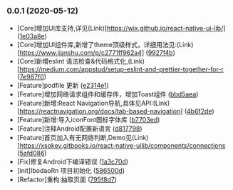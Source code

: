 ## <small>0.0.1 (2020-05-12)</small>

* [Core]增加UI库支持,详见(Link)[https://wix.github.io/react-native-ui-lib/] ([1e03a8e](https://code.aliyun.com/peterfei/IbodaoRn/commits/1e03a8e))
* [Core]增加UI组件库,新增了theme顶级样式，详细用法见:(Link)[https://www.jianshu.com/p/c2771ff962a4] ([9927f4b](https://code.aliyun.com/peterfei/IbodaoRn/commits/9927f4b))
* [Core]新增eslint 语法检查&代码格式化,(Link)[https://medium.com/appstud/setup-eslint-and-prettier-together-for-r ([7e987f0](https://code.aliyun.com/peterfei/IbodaoRn/commits/7e987f0))
* [Feature]podfile 更新 ([e2314e1](https://code.aliyun.com/peterfei/IbodaoRn/commits/e2314e1))
* [Feature]增加网络请求组件和缓存件，增加Toast组件 ([bbd5aea](https://code.aliyun.com/peterfei/IbodaoRn/commits/bbd5aea))
* [Feature]新增:React Navigation导航,具体见API:(Link)[https://reactnavigation.org/docs/tab-based-navigation] ([4b6f2de](https://code.aliyun.com/peterfei/IbodaoRn/commits/4b6f2de))
* [Feature]新增:导入iconFont图标字体库 ([b7703ed](https://code.aliyun.com/peterfei/IbodaoRn/commits/b7703ed))
* [Feature]注释Android配置新语言 ([d817798](https://code.aliyun.com/peterfei/IbodaoRn/commits/d817798))
* [Feature]首页加入有无网络判断,Demo见(Link)[https://xsokev.gitbooks.io/react-native-uilib/components/connections ([5afd086](https://code.aliyun.com/peterfei/IbodaoRn/commits/5afd086))
* [Fix]修复Android下编译错误 ([1a3c70d](https://code.aliyun.com/peterfei/IbodaoRn/commits/1a3c70d))
* [init]IbodaoRn 项目初始化 ([586500d](https://code.aliyun.com/peterfei/IbodaoRn/commits/586500d))
* [Refactor]重构:抽取页面 ([795f8d7](https://code.aliyun.com/peterfei/IbodaoRn/commits/795f8d7))



